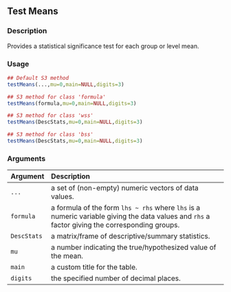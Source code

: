 ## Test Means

### Description

Provides a statistical significance test for each group or level mean.

### Usage

```r
## Default S3 method
testMeans(...,mu=0,main=NULL,digits=3)

## S3 method for class 'formula'
testMeans(formula,mu=0,main=NULL,digits=3)

## S3 method for class 'wss'
testMeans(DescStats,mu=0,main=NULL,digits=3)

## S3 method for class 'bss'
testMeans(DescStats,mu=0,main=NULL,digits=3)
```

### Arguments

Argument | Description
:-- | :--
```...``` | a set of (non-empty) numeric vectors of data values.
```formula``` | a formula of the form `lhs ~ rhs` where `lhs` is a numeric variable giving the data values and `rhs` a factor giving the corresponding groups.
```DescStats``` | a matrix/frame of descriptive/summary statistics.
```mu``` | a number indicating the true/hypothesized value of the mean.
```main``` | a custom title for the table.
```digits``` | the specified number of decimal places.
